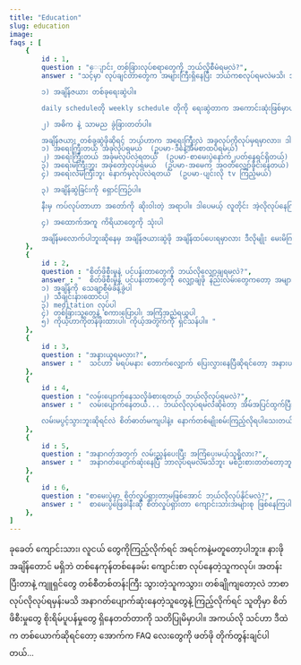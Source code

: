 ```yaml
---
title: "Education"
slug: education
image: 
faqs : [
    {
        id : 1,
        question : "‌ေျာင်း တစ်ခြားလုပ်စရာတွေကို ဘယ်လိုစီမံရမလဲ?",
        answer : "သင့်မှာ လုပ်ချင်တာတွေက အများကြီးရှိနေပြီး ဘယ်ကစလုပ်ရမလဲမသိ၊ အချိန်ကလဲမလောက်သလို ခံစားနေရတယ်ဆိုရင်တော့ စိတ်ကိုအေးအေးအရင်ဆုံးထားလိုက်ပါ။ ဘာလိုလဲဆိုတော့ ခုပြောပြပေးမယ့် step လေးတွေကို သေချာလိုက်လုပ်မယ်ဆိုရင် သင့်ပြဿနာဟာ အလိုလို ဖြေရှင်းပြီးသွားမှာ ဖြစ်ပါတယ်။ 

        ၁) အချိန်ဇယား တစ်ခုရေးဆွဲပါ။ 

        daily scheduleတို weekly schedule တိုကို ရေးဆွဲတာက အကောင်းဆုံးဖြစ်မှာပါ။ ကိုယ်လုပ်ရမယ့်၊ လုပ်ချင်တဲ့ အရာတွေအားလုံးကို list လုပ်ပြီး အချိန်ဇယားထဲပါအောင် ထည့်ရပါမယ်။ ဘာကြောင့်ဒီလိုရေးဆွဲတာက ကောင်းလဲဆိုရင် အချိန်အလိုက်လုပ်ရမယ့် တာဝန်တွေကို ခွဲထားပေးပြီးတော့ ဘယ်အချိန်ဘာလုပ်ရမယ်ဆိုတာကို အလွယ်တကူ သိနိုင်လိုပါ။ တစ်နည်းအားဖြင့်ဆိုရင်တော့ အလုပ် ပိုပြီးမြှောက်ပါတယ်။ 

        ၂) အဓိက နဲ့ သာမည ခွဲခြားတတ်ပါ။ 

        အချိန်ဇယား တစ်ခုဆွဲဖိုဆိုရင် ဘယ်ဟာက အရေးကြီးလဲ အခုလုပ်ကိုလုပ်မှရမှာလား၊ ဒါမှမဟုတ် အရေးတော့ကြီးတယ် နောက်မှလုပ်လဲရတာလား၊ ဒါမှမဟုတ် အရေးမကြီးဘူးကွာ နောက်မှလုပ်လဲရတယ်၊ ဒါတွေကို ထည့်သွင်းစဉ်းစားရပါမယ်။ အရေးမကြီးတဲ့ဟာကို အရင်လုပ်ပြီး အရေးကြီးတာကို နောက်မှ လုပ်ရင် ပြဿနာတတ်မှာပေါ့၊ မဟုတ်လား? အဲ့တာကြောင့် tasks တွေကို အမျိုးအစား 4 မျိုးခွဲပြီး သတ်မှတ်လိုရပါတယ်။ 
        ၁) အရေးကြီးတယ် အခုလုပ်ရမယ်  (ဥပမာ-ဒီနေ့အိမ်စာထပ်ရမယ်)
        ၂) အရေးကြီးတယ် အခုမလုပ်လဲရတယ်  (ဥပမာ-စာမေးပွဲနောက်၂ပတ်နေရင်ရှိတယ်)
        ၃) အရေးမကြီးဘူး အခုတော့လုပ်ရမယ်  (ဥပမာ-အမေက အဝတ်လျှော်ခိုင်းနေတယ်)
        ၄) အရေးလဲမကြီးဘူး နောက်မှလုပ်လဲရတယ်  (ဥပမာ-ပျင်းလို tv ကြည့်မယ်)

        ၃) အချိန်ဆွဲခြင်းကို ရှောင်ကြဉ်ပါ။ 

        နီးမှ ကပ်လုပ်တာဟာ အတော်ကို ဆိုးဝါးတဲ့ အရာပါ။ ဒါပေမယ့် လူတိုင်း အဲ့လိုလုပ်နေကြတာကြီးပါ။ မကောင်းမှန်းသိပင်မယ့်လဲ လုပ်ကြပါတယ်။ ဥပမာ - စာမေးပွဲက နောက်တစ်ပတ်နေရင် ဖြေရတော့မယ် ဒါမယ့် ခုထိစာမကြည့်ရသေးဘူး။ စာမရသေးတာလဲ ကိုယ့်ကိုယ်သိတယ်၊ ဒါမယ့် ရပါသေးတယ် တစ်ပတ်ရှိသေးတာဘဲ ဆိုပြီး anime တို kdrama တို ပြေးကြည့်လိုက်ရော။ တစ်ပိုင်းပြီးရင် စာကြည့်ပါမယ်ဆိုပြီး နှစ်ပိုင်း၊ နှစ်ပိုင်းကနေ သုံးပိုင်း နဲ့ ဆက်လိုက်တာ စာမေးပွဲဖြေဖို ရက်ကပ်လာတယ်။ တစ်ရက်လောက်ဘဲကျန်တော့မှ စာတွေခေါင်းထဲ သိပ်ထည့်တယ်။ အဲ့အချိန်ကျတော့ စာတွေပိပြီး ဘာမှ မရတော့ဘူး။ စာမေးပွဲတော့ ကျပါပြီ ဆိုပြီး stress ပိလာတယ်။ အိမ်က ဆူတယ်။ ပိုပြီး စိတ်ဓာတ်ကျလာတယ်။ အချိန်ဆွဲလိုက်တာရဲ့ ဆိုးကျိုးက တောက်လျှောက်လိုက်လာတယ်... အဲ့တာကြောင့် အချိန်ကို မဆွဲကြပါနဲ့လို တိုက်တွန်းချင်ပါတယ်။ လုပ်စရာရှိတာ ချက်ချင်းလုပ်ပါ။ now or never ဆိုတာကို ကြားဖူးကြမှာပါ။ နောက်မှ ဆိုရင် အဲ့တာ မသေချာပါဘူး၊ လုပ်ဖြစ်တော့မှာလဲ မဟုတ်ပါဘူး...

        ၄) အထောက်အကူ ကိရိယာတွေကို သုံးပါ

        အချိန်မလောက်ပါဘူးဆိုနေမှ အချိန်ဇယားဆွဲဖို အချိန်ထပ်ပေးရမှာလား ဒီလိုမျိုး မေးမိကြမယ်ထင်ပါတယ်။ ဒါကြောင့် သင့်ရဲ့ အချိန်ဇယားကို လွယ်ကူလျင်မြန်စွာ ရေးဆွဲနိုင်မယ့် planners တို, calendars တိုလို digital tools တွေသုံးသင့်ပါတယ်။ "
    },
    {
        id : 2,
        question : "စိတ်ဖိစီးမှုနဲ့ ပင်ပန်းတာတွေကို ဘယ်လိုလျှော့ချရမလဲ?",
        answer : "  စိတ်ဖိစီးမှုနဲ့ ပင်ပန်းတာတွေကို လျှော့ချဖို နည်းလမ်းတွေကတော့ အများကြီးရှိပါတယ်။ ဒါတွေထဲက အချိုကိုပြောပြပါဆိုရင် 
        ၁) အချိန်ကို သေချာစီမံခန့်ခွဲပါ
        ၂) သီချင်းနားထောင်ပါ
        ၃) meditation လုပ်ပါ
        ၄) တစ်ခြားသူတွေနဲ့ စကားပြောပါ၊ အကြံအညံရယူပါ
        ၅) ကိုယ့်ဟာကိုတန်ဖိုးထားပါ၊ ကိုယ့်အတွက်ကို ရှင်သန်ပါ။ "
    },
    {
        id : 3,
        question : "အနားယူရမလား?",
        answer : "  သင်ဟာ မရပ်မနား တောက်လျှောက် ပြေးလွှားနေပြီဆိုရင်တော့ အနားယူဖို လိုအပ်ပါတယ်။ ဒီလိုလုပ်လိုက်တာက စိတ်ပိုင်းဆိုင်ရာကိုကောင်းမွန်လာအောင်လုပ်ပေးပြီးတော့ ရုပ်ပိုင်းဆိုင်ရာကိုပါ အကျိုးပြုတာပါ။ ပြောရရင်တော့ နုပျိုလန်းဆန်းလာတယ်ပေါ့။ စိတ်ကြည်လင် ရုပ်နုပျိုဆိုတော့ အဟမ်း အဟမ်း... ဒါကြောင့် တစ်ချိန်လုံး စာ၊ အလုပ်၊ စာ၊ အလုပ် အဲ့လိုကြီး မတွေးဘဲ အနားလေးဘာလေးလဲ ယူပါဦးလို"
    },
    {
        id : 4,
        question : "လမ်းပျောက်နေသလိုခံစားရတယ် ဘယ်လိုလုပ်ရမလဲ?",
        answer : "  လမ်းပျောက်နေတယ်... ဘယ်လိုလုပ်ရမလဲဆိုတော့ အိမ်အပြင်ထွက်ပြီး ဟိုကြည့်ဒီကြည့်လိုက်ပါ လမ်းရှာတွေ့ပါလိမ့်မယ်။ ဟဲဟဲ စတာပါ။ ကိုယ့်ဟာကို တန်ဖိုးထားတတ်ဖိုကြိုးစားကြည့်ပါ။ ကိုယ့်ဘဝကြီးမှာ ဘယ်ဟာက အရေးပါဆုံးလဲ၊ ဘယ်ဟာက ကိုယ့်ကိုပျော်ရွှင်အောင်လုပ်ပေးနိုင်လဲ၊ ကိုယ်ဘယ်အရာကို စိတ်ဝင်စားလဲ၊ ကိုယ့်ကို စိတ်ခွန်းအားပေးတဲ့ အရာက ဘာလဲ၊ သေသွားရင် ကိုယ့်ကို လူတွေဘယ်လိုမှတ်မိစေချင်လဲ၊ ဒီလိုမျိုးမေးခွန်းတွေကို ကိုယ့်ကိုယ်မေးကြည့် ပြီး ဖြည်းဖြည်းချင်း အချိန်ယူပြီး စဉ်းစားဖြေကြည့်ပါ။ ဒါတွေက ကိုယ့်ဘဝကို တန်ဖိုး တစ်ခုရှိလာစေပါလိမ့်မယ်၊ ရှေ့ဆက်ပြီး ဘာလုပ်ရမလဲ ဆိုတာလဲ လမ်းပွင့်သွားပါလိမ့်မယ်။ 

        လမ်းမပွင့်သွားဘူးဆိုရင်လဲ စိတ်ဓာတ်မကျပါနဲ့။ နောက်တစ်မျိုးစမ်းကြည့်လိုရပါသေးတယ်။ ကိုယ့်ဝါဿနာပါတဲ့ အရာကိုလုပ်ပါ။ ကိုယ့်ရဲ့အချိန်အများစုကို ဘယ်လိုကုန်ဆုံးလဲ။ e.g. ကိုယ်က ပုံဆွဲတာကို ဝါဿနာပါရင် အဲ့လမ်းကို လိုက်လိုရပါတယ်။ ဒါမှမဟုတ် တစ်ချိန်လုံး game ဘဲဆော့ရတာကြိုက်တယ်ဆိုလဲ gamer ဖြစ်လိုရတာဘဲ။ ဒါမှမဟုတ် ငါကတော့ အပျင်းကြီးတယ် ဘာမှ မလုပ်ချင်ဘူးဆိုရင်တောင် ညဆိုင်း အလုပ်တွေဘာတွေ လုပ်လိုရပါတယ်။ အရေးကြီးတာကတော့ ကိုယ့်အတွက် အမြဲတစ်နေရာ ရှိနေပါတယ်ဆိုတာပါ။ "
    },
    {
        id : 5,
        question : "အနာဂတ်အတွက် လမ်းညွှန်ပေးပြီး အကြံပေးမယ့်သူရှိလား?",
        answer : "  အနာဂတ်ပျောက်ဆုံးနေပြီ ဘာလုပ်ရမလဲမသိဘူး မစဉ်းစားတတ်တော့ဘူးဆိုရင်တော့ ကိုယ့်ပတ်ဝန်းကျင်ကလူတွေကို အကြံညံ‌တောင်းကြည့်ပါ။ မိသားစုဝင်အချင်းချင်း ဆွေးနွေးကြည့်တာတို၊ သူငယ်ချင်း အချင်းချင်း အကြံပေးတာတို၊ ဆရာတွေကိုအကူအညီတောင်းတာတို စမ်းကြည့်ပါ။ ကိုယ့်နဲ့ရင်းနှီးတဲ့သူတွေဖြစ်တာမလို ကိုယ့်ကိုယ် ကောင်းစေချင်တဲ့ စေတနာနဲ့ ကူညီပေးကြမှာပါ။ သူငယ်ချင်း အချင်းချင်းဆိုရင်လဲ ရွယ်တူတွေမလို ကိုယ်ကြံရတဲ့ ပြဿနာ သူတိုလဲကြုံရမှာပါ စုပေါင်းပြီး ဖြေရှင်းလိုရမှာပေါ့။ အကယ်၍ သိတဲ့သူတွေထဲက အကြံပေးတာမထိရောက်ဘူးဆိုရင် တတ်ကျွမ်းတဲ့သူတွေဆီကို လိုက်မေးကြည့်ပါ။ "
    },
    {
        id : 6,
        question : "စာမေးပွဲမှာ စိတ်လှုပ်ရှားတာမဖြစ်အောင် ဘယ်လိုလုပ်နိုင်မလဲ?",
        answer : "  စာမေးပွဲဖြေခါနီးဆို စိတ်လှုပ်ရှားတာ ကျောင်းသားအများစု ဖြစ်နေကြပါ။ အပေါ့သွားချင်သလိုလို၊ ဗိုက်အောင့်သလိုလို၊ ခေါင်းမူးသလိုလို၊ တစ်ချိုဆို ကျက်ထားတဲ့စာတွေတောင် မေ့တဲ့သူတွေ ရှိပါတယ်။ ပိုဆိုးတဲ့သူတွေဆို စာမေးပွဲတွင်း မေ့လဲတာတောင် ဖြစ်ကြပါတယ်။ ဘယ်လိုအခြေအနေဖြစ်ဖြစ် ကိုယ့်ရဲ့စိတ်ကို ထိန်းချုပ်တတ်ဖို လိုအပ်ပါတယ်။ အကောင်းဆုံးနည်းလမ်းကတော့ meditate လုပ်တာပါ။ စာမေးပွဲမဖြေခင် တစ်ပတ်၊ နှစ်ပတ်လောက်အလိုကတည်းက တစ်ရက်ကို 10min လောက် meditate လုပ်ကြည့်ပါ။ စာမေးပွဲမရှိတော့လဲ meditate လုပ်တဲ့ အကျင့်ကို ထိန်းထားမယ်ဆိုရင်တော့ ကောင်းမွန်တဲ့ အလေ့အကျင့်တစ်ခုကို ရသွားမှာဖြစ်ပါတယ်။ ဘယ်အခြေအနေဖြစ်ဖြစ် ကိုယ့်ရဲ့ စိတ်ကိုထိန်းထားနိုင်သွားမှာမလို တည်ငြိမ်ပြီး လူအများရှေ့မှာ စိတ်လှုပ်ရှားတာ မသိသာတော့ပါဘူး။"
    },
]
---
```


ခုခေတ် ကျောင်းသား၊ လူငယ် တွေကိုကြည့်လိုက်ရင် အရင်ကနဲ့မတူတော့ပါဘူး။ နားဖိုအချိန်တောင် မရှိဘဲ တစ်နေကုန်တစ်နေခမ်း ကျောင်းစာ လုပ်နေတဲ့သူကလုပ်၊ အတန်းပြီးတာနဲ့ ကျူရှင်တွေ တစ်စီတစ်တန်းကြီး သွားတဲ့သူကသွား၊ တစ်ချိုကျတော့လဲ ဘာစာလုပ်လိုလုပ်ရမှန်းမသိ အနာဂတ်ပျောက်ဆုံးနေတဲ့သူတွေနဲ့ ကြည့်လိုက်ရင် သူတိုမှာ စိတ်ဖိစီးမှုတွေ စိုးရိမ်ပူပန်မှုတွေ ရှိနေတတ်တာကို သတိပြုမိမှာပါ။ အကယ်လို သင်ဟာ ဒီထဲက တစ်ယောက်ဆိုရင်တော့ အောက်က FAQ လေးတွေကို ဖတ်ဖို တိုက်တွန်းချင်ပါတယ်...